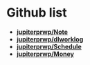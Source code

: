 # Github list

- **[jupiterprwp/Note](https://github.com/jupiterprwp/Note)**
- **[jupiterprwp/dlworklog](https://github.com/jupiterprwp/dlworklog)**
- **[jupiterprwp/Schedule](https://github.com/jupiterprwp/Schedule)**
- **[jupiterprwp/Money](https://github.com/jupiterprwp/Money)**